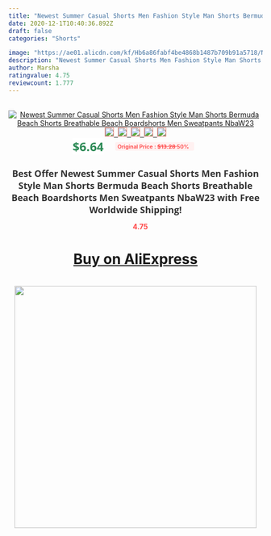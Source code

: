 ```yaml
---
title: "Newest Summer Casual Shorts Men Fashion Style Man Shorts Bermuda Beach Shorts Breathable Beach Boardshorts Men Sweatpants NbaW23"
date: 2020-12-1T10:40:36.892Z
draft: false
categories: "Shorts"

image: "https://ae01.alicdn.com/kf/Hb6a86fabf4be4868b1487b709b91a5718/Newest-Summer-Casual-Shorts-Men-Fashion-Style-Man-Shorts-Bermuda-Beach-Shorts-Breathable-Beach-Boardshorts-Men.jpg"
description: "Newest Summer Casual Shorts Men Fashion Style Man Shorts Bermuda Beach Shorts Breathable Beach Boardshorts Men Sweatpants NbaW23"
author: Marsha
ratingvalue: 4.75
reviewcount: 1.777
---
```

<br>
<div style="text-align: center;">
<a href="https://s.click.aliexpress.com/e/_AEHj5L" target="_blank" rel="nofollow noopener noreferrer"><img alt="Newest Summer Casual Shorts Men Fashion Style Man Shorts Bermuda Beach Shorts Breathable Beach Boardshorts Men Sweatpants NbaW23" class="magnifier-image" src="https://ae01.alicdn.com/kf/Hb6a86fabf4be4868b1487b709b91a5718/Newest-Summer-Casual-Shorts-Men-Fashion-Style-Man-Shorts-Bermuda-Beach-Shorts-Breathable-Beach-Boardshorts-Men.jpg_640x640.jpg">
<br>
<img style="border:1px solid salmon" src="https://ae01.alicdn.com/kf/Hb6a86fabf4be4868b1487b709b91a5718/Newest-Summer-Casual-Shorts-Men-Fashion-Style-Man-Shorts-Bermuda-Beach-Shorts-Breathable-Beach-Boardshorts-Men.jpg_120x120.jpg">&nbsp;&nbsp;<img style="border:1px solid salmon" src="https://ae01.alicdn.com/kf/H9addc6c926e6444d8a7d0acb27487a8a0/Newest-Summer-Casual-Shorts-Men-Fashion-Style-Man-Shorts-Bermuda-Beach-Shorts-Breathable-Beach-Boardshorts-Men.jpg_120x120.jpg">&nbsp;&nbsp;<img style="border:1px solid salmon" src="https://ae01.alicdn.com/kf/H0308028e4fe54fa98945a352a6005c195/Newest-Summer-Casual-Shorts-Men-Fashion-Style-Man-Shorts-Bermuda-Beach-Shorts-Breathable-Beach-Boardshorts-Men.jpg_120x120.jpg">&nbsp;&nbsp;<img style="border:1px solid salmon" src="https://ae01.alicdn.com/kf/H35face6ddbbd40e4b6f477f418e0b22cg/Newest-Summer-Casual-Shorts-Men-Fashion-Style-Man-Shorts-Bermuda-Beach-Shorts-Breathable-Beach-Boardshorts-Men.jpg_120x120.jpg">&nbsp;&nbsp;<img style="border:1px solid salmon" src="https://ae01.alicdn.com/kf/Hdcc1f4fbbfa24bf1a43b9236319d36d6d/Newest-Summer-Casual-Shorts-Men-Fashion-Style-Man-Shorts-Bermuda-Beach-Shorts-Breathable-Beach-Boardshorts-Men.jpg_120x120.jpg"></a></div><br0>
<div style="text-align: center;"><span style="background-color: white; border: 0px; box-sizing: border-box; color: seagreen; display: inline-block; font-family: &quot;open sans&quot; , &quot;arial&quot; , &quot;helvetica&quot; , sans-serif , &quot;heiti&quot;; font-size: 24px; font-stretch: inherit; font-weight: 700; line-height: inherit; margin: 0px 10px 0px 0px; padding: 0px; vertical-align: middle;">$6.64 </span>
<span style="background: rgb(255 , 241 , 241); border-radius: 3px; border: 0px; box-sizing: border-box; color: #ff4747; display: inline-block; font-family: inherit; font-size: 12px; font-stretch: inherit; font-style: inherit; font-variant: inherit; font-weight: 600; line-height: inherit; margin: 0px; padding: 2px 5px; transform: scale(0.9); vertical-align: middle;">Original Price : <b style="text-decoration: line-through;">$13.28 </b> 50%&nbsp;&nbsp;</span></div>
<h1 style="color: #333333; display: inline-block; font-family: &quot;open sans&quot; , &quot;arial&quot; , &quot;helvetica&quot; , sans-serif , &quot;heiti&quot;; font-size: 18px; font-stretch: inherit; font-weight: 700; text-align: center;">Best Offer Newest Summer Casual Shorts Men Fashion Style Man Shorts Bermuda Beach Shorts Breathable Beach Boardshorts Men Sweatpants NbaW23 with Free Worldwide Shipping!</h1>
<div style="color: #ff4747; text-align: center;">
<img src="https://4.bp.blogspot.com/-M0ZcTcb-5uY/XleCXlxnR4I/AAAAAAAAAEc/OrjgMkXV1oMQFaCRZj5HQwOCBcu3w1FegCPcBGAYYCw/s1600/star.png" style="height: 15px;">&nbsp;<b>4.75</b></div>
<div class="button_cont" align="center"><a class="buynow_a" href="https://s.click.aliexpress.com/e/_AEHj5L" target="_blank" rel="nofollow noopener noreferrer"><H1>Buy on AliExpress</H1></a></div><br>
<div class="separator" style="clear: both; text-align: center;">
<img src="https://lh3.googleusercontent.com/-pTy5HemUv9M/XlePHvY0dAI/AAAAAAAAAE4/0nX5iRUoIWY8eMW9Dpxeirr157OZliDIgCLcBGAsYHQ/s1600/badge.gif" width="480">
</div>
